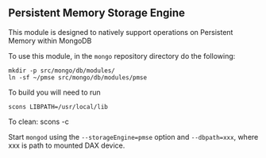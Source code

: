 ## Persistent Memory Storage Engine

This module is designed to natively support operations on Persistent Memory within MongoDB

To use this module, in the `mongo` repository directory do the following:

    mkdir -p src/mongo/db/modules/
    ln -sf ~/pmse src/mongo/db/modules/pmse

To build you will need to run

    scons LIBPATH=/usr/local/lib

To clean:
    scons -c

Start `mongod` using the `--storageEngine=pmse` option and `--dbpath=xxx`, where xxx is path to mounted DAX device.

